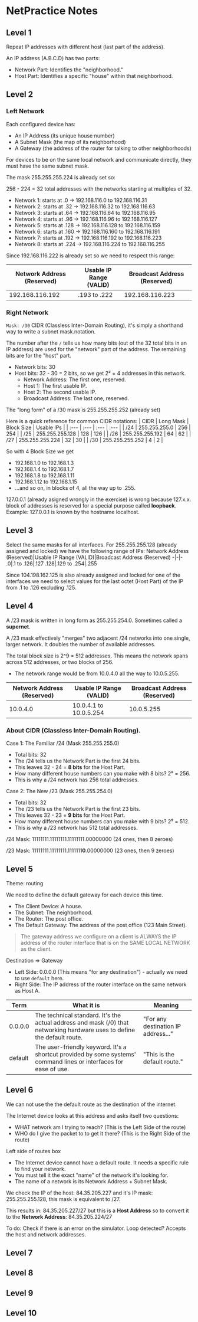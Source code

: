 # NetPractice Notes

## Level 1

Repeat IP addresses with different host (last part of the address).

An IP address (A.B.C.D) has two parts:
- Network Part: Identifies the "neighborhood."
- Host Part: Identifies a specific "house" within that neighborhood.

## Level 2

### Left Network

Each configured device has:
- An IP Address (its unique house number)
- A Subnet Mask (the map of its neighborhood)
- A Gateway (the address of the router for talking to other neighborhoods)

For devices to be on the same local network and communicate directly, they must have the same subnet mask.

The mask 255.255.255.224 is already set so:

256 - 224 = 32 total addresses with the networks starting at multiples of 32.

- Network 1: starts at .0 -> 192.168.116.0 to 192.168.116.31
- Network 2: starts at .32 -> 192.168.116.32 to 192.168.116.63
- Network 3: starts at .64 -> 192.168.116.64 to 192.168.116.95
- Network 4: starts at .96 -> 192.168.116.96 to 192.168.116.127
- Network 5: starts at .128 -> 192.168.116.128 to 192.168.116.159
- Network 6: starts at .160 -> 192.168.116.160 to 192.168.116.191
- Network 7: starts at .192 -> 192.168.116.192 to 192.168.116.223
- Network 8: starts at .224 -> 192.168.116.224 to 192.168.116.255

Since 192.168.116.222 is already set so we need to respect this range:

|Network Address (Reserved)|Usable IP Range (VALID)|Broadcast Address (Reserved)|
|-|-|-|
|192.168.116.192|.193 to .222|192.168.116.223|

### Right Network

`Mask: /30` CIDR (Classless Inter-Domain Routing), it's simply a shorthand way to write a subnet mask.notation.

The number after the `/` tells us how many bits (out of the 32 total bits in an IP address) are used for the "network" part of the address. The remaining bits are for the "host" part.
- Network bits: 30
- Host bits: 32 - 30 = 2 bits, so we get 2² = 4 addresses in this network.
	- Network Address: The first one, reserved.
	- Host 1: The first usable IP.
	- Host 2: The second usable IP.
	- Broadcast Address: The last one, reserved.

The "long form" of a /30 mask is 255.255.255.252 (already set)

Here is a quick reference for common CIDR notations:
| CIDR | Long Mask | Block Size | Usable IPs |
| :--- | :--- | :--- | :--- |
| /24 | 255.255.255.0 | 256 | 254 |
| /25 | 255.255.255.128 | 128 | 126 |
| /26 | 255.255.255.192 | 64 | 62 |
| /27 | 255.255.255.224 | 32 | 30 |
| /30 | 255.255.255.252 | 4 | 2 |

So with 4 Block Size we get

- 192.168.1.0 to 192.168.1.3
- 192.168.1.4 to 192.168.1.7
- 192.168.1.8 to 192.168.1.11
- 192.168.1.12 to 192.168.1.15
- ...and so on, in blocks of 4, all the way up to .255.

127.0.0.1 (already asigned wrongly in the exercise) is wrong because 127.x.x. block of addresses is reserved for a special purpose called **loopback**.
Example: 127.0.0.1 is known by the hostname localhost.

## Level 3

Select the same masks for all interfaces.
For 255.255.255.128 (already assigned and locked) we have the following range of IPs:
Network Address (Reserved)|Usable IP Range (VALID)|Broadcast Address (Reserved)
-|-|-
.0|.1 to .126|.127
.128|.129 to .254|.255

Since 104.198.162.125 is also already assigned and locked for one of the interfaces we need to select values for the last octet (Host Part) of the IP from .1 to .126 excluding .125.

## Level 4

A /23 mask is written in long form as 255.255.254.0. Sometimes called a **supernet**.

A /23 mask effectively "merges" two adjacent /24 networks into one single, larger network. It doubles the number of available addresses.

The total block size is 2^9 = 512 addresses. This means the network spans across 512 addresses, or two blocks of 256.
- The network range would be from 10.0.4.0 all the way to 10.0.5.255.

Network Address (Reserved)|Usable IP Range (VALID)|Broadcast Address (Reserved)
-|-|-
10.0.4.0|10.0.4.1 to 10.0.5.254|10.0.5.255

### About CIDR (Classless Inter-Domain Routing).

Case 1: The Familiar /24 (Mask 255.255.255.0)
- Total bits: 32
- The /24 tells us the Network Part is the first 24 bits.
- This leaves 32 - 24 = **8 bits** for the Host Part.
- How many different house numbers can you make with 8 bits? 2⁸ = 256.
- This is why a /24 network has 256 total addresses.

Case 2: The New /23 (Mask 255.255.254.0)
- Total bits: 32
- The /23 tells us the Network Part is the first 23 bits.
- This leaves 32 - 23 = **9 bits** for the Host Part.
- How many different house numbers can you make with 9 bits? 2⁹ = 512.
- This is why a /23 network has 512 total addresses.

/24 Mask:
11111111.11111111.11111111.00000000
(24 ones, then 8 zeroes)

/23 Mask:
11111111.11111111.1111111**0**.00000000
(23 ones, then 9 zeroes)

## Level 5

Theme: routing

We need to define the default gateway for each device this time.
- The Client Device: A house.
- The Subnet: The neighborhood.
- The Router: The post office.
- The Default Gateway: The address of the post office (123 Main Street).

>The gateway address we configure on a client is ALWAYS the IP address of the router interface that is on the SAME LOCAL NETWORK as the client.

Destination => Gateway
- Left Side: 0.0.0.0 (This means "for any destination") - actually we need to use `default` here.
- Right Side: The IP address of the router interface on the same network as Host A.

Term|What it is|Meaning
-|-|-
0.0.0.0|The technical standard. It's the actual address and mask (/0) that networking hardware uses to define the default route.|"For any destination IP address..."
default|The user-friendly keyword. It's a shortcut provided by some systems' command lines or interfaces for ease of use.|"This is the default route."

## Level 6

We can not use the the default route as the destination of the internet.

The Internet device looks at this address and asks itself two questions:
- WHAT network am I trying to reach? (This is the Left Side of the route)
- WHO do I give the packet to to get it there? (This is the Right Side of the route)

Left side of routes box
- The Internet device cannot have a default route. It needs a specific rule to find your network.
- You must tell it the exact "name" of the network it's looking for.
- The name of a network is its Network Address + Subnet Mask.

We check the IP of the host: 84.35.205.227 and it's IP mask: 255.255.255.128, this mask is equivalent to /27.

This results in: 84.35.205.227/27 but this is a **Host Address** so to convert it to the **Network Address**: 84.35.205.224/27

To do: Check if there is an error on the simulator. Loop detected? Accepts the host and network addresses.

## Level 7

## Level 8

## Level 9

## Level 10
